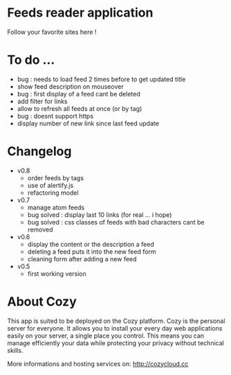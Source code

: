 # Feeds reader application

Follow your favorite sites here !

# To do ...

* bug : needs to load feed 2 times before to get updated title
* show feed description on mouseover
* bug : first display of a feed cant be deleted
* add filter for links
* allow to refresh all feeds at once (or by tag)
* bug : doesnt support https
* display number of new link since last feed update


# Changelog

* v0.8
  * order feeds by tags
  * use of alertify.js
  * refactoring model
* v0.7
  * manage atom feeds
  * bug solved : display last 10 links (for real ... i hope)
  * bug solved : css classes of feeds with bad characters cant be removed
* v0.6
  * display the content or the description a feed
  * deleting a feed puts it into the new feed form
  * cleaning form after adding a new feed
* v0.5
  * first working version


# About Cozy

This app is suited to be deployed on the Cozy platform. Cozy is the personal
server for everyone. It allows you to install your every day web applications 
easily on your server, a single place you control. This means you can manage 
efficiently your data while protecting your privacy without technical skills.

More informations and hosting services on:
http://cozycloud.cc
